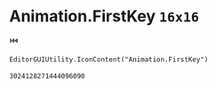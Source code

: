 # Animation.FirstKey `16x16`
<img src="/img/Animation.FirstKey.png" width=16 height=16>

``` CSharp
EditorGUIUtility.IconContent("Animation.FirstKey")
```
```
3024128271444096090
```
